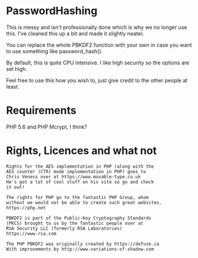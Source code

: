 # PasswordHashing
This is messy and isn't professionally done which is why
we no longer use this.
I've cleaned this up a bit and made it slightly neater.

You can replace the whole PBKDF2 function with your own
in case you want to use something like password_hash().

By default, this is quite CPU intensive. I like high
security so the options are set high.

Feel free to use this how you wish to, just give credit to
the other people at least.

# Requirements
PHP 5.6 and PHP Mcrypt, I think?


# Rights, Licences and what not
	Rights for the AES implementation in PHP (along with the
	AES counter (CTR) mode implementation in PHP) goes to
	Chris Veness over at https://www.movable-type.co.uk
	He's got a lot of cool stuff on his site so go and check
	it out!
	
	The rights for PHP go to the fantastic PHP Group, whom
	without we would not be able to create such great websites.
	https://php.net
	
	PBKDF2 is part of the Public-Key Cryptography Standards
	(PKCS) brought to us by the fantastic people over at
	RSA Security LLC (formerly RSA Laboratories)
	https://www.rsa.com
	
	The PHP PBKDF2 was originally created by https://defuse.ca
	With improvements by http://www.variations-of-shadow.com
